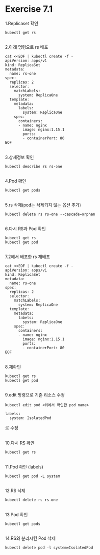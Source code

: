 # Exercise 7.1


1.Replicaset 확인
```
kubectl get rs
```

##

2.아래 명령으로 rs 배포
```
cat <<EOF | kubectl create -f -
apiVersion: apps/v1
kind: ReplicaSet
metadata:
  name: rs-one
spec:
  replicas: 2
  selector:
    matchLabels:
      system: ReplicaOne
  template:
    metadata:
      labels:
        system: ReplicaOne
    spec:
      containers:
      - name: nginx
        image: nginx:1.15.1
        ports:
        - containerPort: 80
EOF
```

##

3.상세정보 확인
```
kubectl describe rs rs-one
```

##

4.Pod 확인
```
kubectl get pods
```

##

5.rs 삭제(pod는 삭제되지 않는 옵션 추가)
```
kubectl delete rs rs-one --cascade=orphan
```

##

6.다시 RS과 Pod 확인
```
kubectl get rs
kubectl get pod
```

##

7.2에서 배포한 rs 재배포
```
cat <<EOF | kubectl create -f -
apiVersion: apps/v1
kind: ReplicaSet
metadata:
  name: rs-one
spec:
  replicas: 2
  selector:
    matchLabels:
      system: ReplicaOne
  template:
    metadata:
      labels:
        system: ReplicaOne
    spec:
      containers:
      - name: nginx
        image: nginx:1.15.1
        ports:
        - containerPort: 80
EOF
```

##

8.재확인
```
kubectl get rs
kubectl get pod
```

##

9.edit 명령으로 기존 리소스 수정
```
kubectl edit pod <위에서 확인한 pod name>
```

```
labels:
  system: IsolatedPod
```
로 수정

##

10.다시 RS 확인
```
kubectl get rs
```

##

11.Pod 확인 (labels)
```
kubectl get pod -L system
```

##

12.RS 삭제
```
kubectl delete rs rs-one
```

##

13.Pod 확인
```
kubectl get pods
```

##

14.RS와 분리시킨 Pod 삭제
```
kubectl delete pod -l system=IsolatedPod
```
